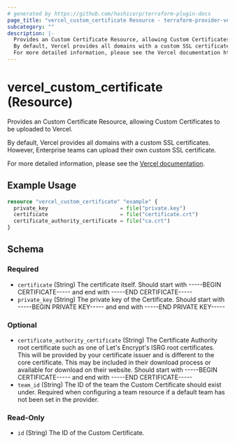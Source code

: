 ```yaml
---
# generated by https://github.com/hashicorp/terraform-plugin-docs
page_title: "vercel_custom_certificate Resource - terraform-provider-vercel"
subcategory: ""
description: |-
  Provides an Custom Certificate Resource, allowing Custom Certificates to be uploaded to Vercel.
  By default, Vercel provides all domains with a custom SSL certificates. However, Enterprise teams can upload their own custom SSL certificate.
  For more detailed information, please see the Vercel documentation https://vercel.com/docs/domains/custom-SSL-certificate.
---
```


# vercel_custom_certificate (Resource)

Provides an Custom Certificate Resource, allowing Custom Certificates to be uploaded to Vercel.

By default, Vercel provides all domains with a custom SSL certificates. However, Enterprise teams can upload their own custom SSL certificate.

For more detailed information, please see the [Vercel documentation](https://vercel.com/docs/domains/custom-SSL-certificate).

## Example Usage

```terraform
resource "vercel_custom_certificate" "example" {
  private_key                       = file("private.key")
  certificate                       = file("certificate.crt")
  certificate_authority_certificate = file("ca.crt")
}
```

<!-- schema generated by tfplugindocs -->
## Schema

### Required

- `certificate` (String) The certificate itself. Should start with -----BEGIN CERTIFICATE----- and end with -----END CERTIFICATE-----
- `private_key` (String) The private key of the Certificate. Should start with -----BEGIN PRIVATE KEY-----  and end with -----END PRIVATE KEY-----

### Optional

- `certificate_authority_certificate` (String) The Certificate Authority root certificate such as one of Let's Encrypt's ISRG root certificates. This will be provided by your certificate issuer and is different to the core certificate. This may be included in their download process or available for download on their website. Should start with -----BEGIN CERTIFICATE----- and end with -----END CERTIFICATE-----
- `team_id` (String) The ID of the team the Custom Certificate should exist under. Required when configuring a team resource if a default team has not been set in the provider.

### Read-Only

- `id` (String) The ID of the Custom Certificate.
